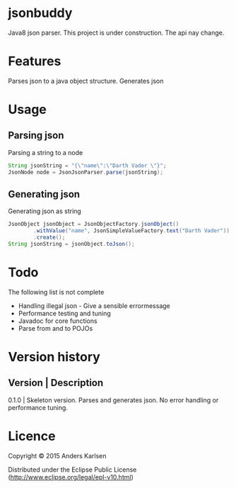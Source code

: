 # jsonbuddy
Java8 json parser. This project is under construction. The api nay change.

# Features
Parses json to a java object structure. Generates json

# Usage
## Parsing json
Parsing a string to a node
```java
String jsonString = "{\"name\":\"Darth Vader \"}";
JsonNode node = JsonJsonParser.parse(jsonString);
```
## Generating json
Generating json as string
```java
JsonObject jsonObject = JsonObjectFactory.jsonObject()
        .withValue("name", JsonSimpleValueFactory.text("Darth Vader"))
        .create();
String jsonString = jsonObject.toJson();
```

# Todo
The following list is not complete
- Handling illegal json - Give a sensible errormessage
- Performance testing and tuning
- Javadoc for core functions
- Parse from and to POJOs

# Version history
Version | Description
---------------------
0.1.0   | Skeleton version. Parses and generates json. No error handling or performance tuning.

# Licence
Copyright © 2015 Anders Karlsen

Distributed under the Eclipse Public License (http://www.eclipse.org/legal/epl-v10.html)